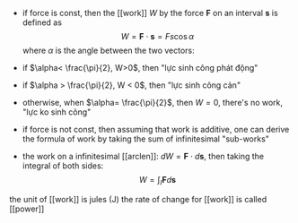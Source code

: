 - if force is const, then the [[work]] $W$ by the force $\mathbf{F}$ on an interval $\mathbf{s}$ is defined as
$$
W=\mathbf{F}\cdot \mathbf{s}=Fs\cos\alpha
$$
where $\alpha$ is the angle between the two vectors:
- if $\alpha< \frac{\pi}{2}, W>0$, then "lực sinh công phát động"
- if $\alpha > \frac{\pi}{2}, W < 0$, then "lực sinh công cản"
- otherwise, when $\alpha= \frac{\pi}{2}$, then $W=0$, there's no work, "lực ko sinh công"

- if force is not const, then assuming that work is additive, one can derive the formula of work by taking the sum of infinitesimal "sub-works"
- the work on a infinitesimal [[arclen]]: $dW=\mathbf{F}\cdot d\mathbf{s}$, then taking the integral of both sides:
$$
W=\int _{I} \mathbf{F}d\mathbf{s} 
$$

the unit of [[work]] is jules (J)
the rate of change for [[work]] is called [[power]]